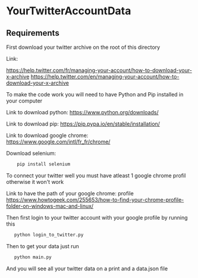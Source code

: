 # YourTwitterAccountData

## Requirements

First download your twitter archive on the root of this directory

Link:

https://help.twitter.com/fr/managing-your-account/how-to-download-your-x-archive
https://help.twitter.com/en/managing-your-account/how-to-download-your-x-archive

To make the code work you will need to have Python and Pip installed in your computer

Link to download python: https://www.python.org/downloads/

Link to download pip: https://pip.pypa.io/en/stable/installation/

Link to download google chrome: https://www.google.com/intl/fr_fr/chrome/ 


Download selenium:

```bash
    pip install selenium
```

To connect your twitter well you must have atleast 1 google chrome profil otherwise it won't work

Link to have the path of your google chrome: profile https://www.howtogeek.com/255653/how-to-find-your-chrome-profile-folder-on-windows-mac-and-linux/

Then first login to your twitter account with your google profile by running this 

```bash
   python login_to_twitter.py
```

Then to get your data just run 

```bash
   python main.py
```

And you will see all your twitter data on a print and a data.json file
